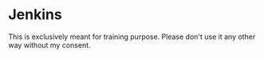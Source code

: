 # Jenkins

This is exclusively meant for training purpose. Please don't use it any other way without my consent.